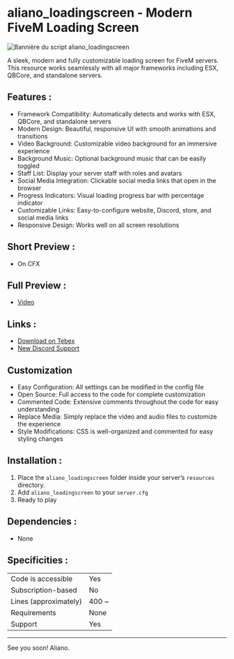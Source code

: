# aliano_loadingscreen - Modern FiveM Loading Screen

![Bannière du script aliano_loadingscreen](https://i.ibb.co/1tr3MJHc/banner.png)

A sleek, modern and fully customizable loading screen for FiveM servers. This resource works seamlessly with all major frameworks including ESX, QBCore, and standalone servers.

## Features :

- Framework Compatibility: Automatically detects and works with ESX, QBCore, and standalone servers
- Modern Design: Beautiful, responsive UI with smooth animations and transitions
- Video Background: Customizable video background for an immersive experience
- Background Music: Optional background music that can be easily toggled
- Staff List: Display your server staff with roles and avatars
- Social Media Integration: Clickable social media links that open in the browser
- Progress Indicators: Visual loading progress bar with percentage indicator
- Customizable Links: Easy-to-configure website, Discord, store, and social media links
- Responsive Design: Works well on all screen resolutions

## Short Preview :

- On CFX

## Full Preview :

- [Video](https://youtu.be/elQ68FaSqgY)

## Links :

- [Download on Tebex](https://anmd-gaming.tebex.io/package/fivem-loading-screen-aliano)
- [New Discord Support](https://discord.gg/Zvxvf5mCER)

## Customization

- Easy Configuration: All settings can be modified in the config file
- Open Source: Full access to the code for complete customization
- Commented Code: Extensive comments throughout the code for easy understanding
- Replace Media: Simply replace the video and audio files to customize the experience
- Style Modifications: CSS is well-organized and commented for easy styling changes

## Installation :

1. Place the `aliano_loadingscreen` folder inside your server’s `resources` directory.
2. Add `aliano_loadingscreen` to your `server.cfg`
3. Ready to play

## Dependencies :

- None

## Specificities :

|                       |       |
| --------------------- | ----- |
| Code is accessible    | Yes   |
| Subscription-based    | No    |
| Lines (approximately) | 400 ~ |
| Requirements          | None  |
| Support               | Yes   |

---

See you soon! Aliano.
